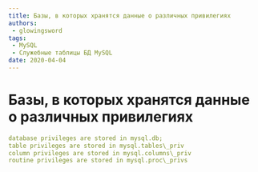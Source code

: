 ```yaml
---
title: Базы, в которых хранятся данные о различных привилегиях
authors: 
 - glowingsword
tags:
 - MySQL
 - Служебные таблицы БД MySQL
date: 2020-04-04
---
```

# Базы, в которых хранятся данные о различных привилегиях

``` yaml
database privileges are stored in mysql.db;
table privileges are stored in mysql.tables\_priv
column privileges are stored in mysql.columns\_priv
routine privileges are stored in mysql.proc\_privs
```